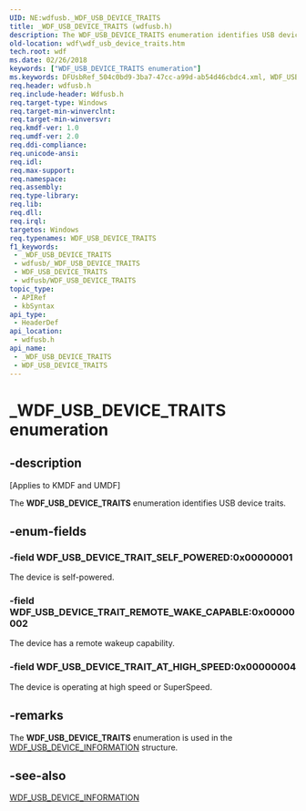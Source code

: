 ```yaml
---
UID: NE:wdfusb._WDF_USB_DEVICE_TRAITS
title: _WDF_USB_DEVICE_TRAITS (wdfusb.h)
description: The WDF_USB_DEVICE_TRAITS enumeration identifies USB device traits.
old-location: wdf\wdf_usb_device_traits.htm
tech.root: wdf
ms.date: 02/26/2018
keywords: ["WDF_USB_DEVICE_TRAITS enumeration"]
ms.keywords: DFUsbRef_504c0bd9-3ba7-47cc-a99d-ab54d46cbdc4.xml, WDF_USB_DEVICE_TRAITS, WDF_USB_DEVICE_TRAITS enumeration, WDF_USB_DEVICE_TRAIT_AT_HIGH_SPEED, WDF_USB_DEVICE_TRAIT_REMOTE_WAKE_CAPABLE, WDF_USB_DEVICE_TRAIT_SELF_POWERED, _WDF_USB_DEVICE_TRAITS, kmdf.wdf_usb_device_traits, wdf.wdf_usb_device_traits, wdfusb/WDF_USB_DEVICE_TRAITS, wdfusb/WDF_USB_DEVICE_TRAIT_AT_HIGH_SPEED, wdfusb/WDF_USB_DEVICE_TRAIT_REMOTE_WAKE_CAPABLE, wdfusb/WDF_USB_DEVICE_TRAIT_SELF_POWERED
req.header: wdfusb.h
req.include-header: Wdfusb.h
req.target-type: Windows
req.target-min-winverclnt: 
req.target-min-winversvr: 
req.kmdf-ver: 1.0
req.umdf-ver: 2.0
req.ddi-compliance: 
req.unicode-ansi: 
req.idl: 
req.max-support: 
req.namespace: 
req.assembly: 
req.type-library: 
req.lib: 
req.dll: 
req.irql: 
targetos: Windows
req.typenames: WDF_USB_DEVICE_TRAITS
f1_keywords:
 - _WDF_USB_DEVICE_TRAITS
 - wdfusb/_WDF_USB_DEVICE_TRAITS
 - WDF_USB_DEVICE_TRAITS
 - wdfusb/WDF_USB_DEVICE_TRAITS
topic_type:
 - APIRef
 - kbSyntax
api_type:
 - HeaderDef
api_location:
 - wdfusb.h
api_name:
 - _WDF_USB_DEVICE_TRAITS
 - WDF_USB_DEVICE_TRAITS
---
```


# _WDF_USB_DEVICE_TRAITS enumeration


## -description

<p class="CCE_Message">[Applies to KMDF and UMDF]</p>

The <b>WDF_USB_DEVICE_TRAITS</b> enumeration identifies USB device traits.

## -enum-fields

### -field WDF_USB_DEVICE_TRAIT_SELF_POWERED:0x00000001

The device is self-powered.

### -field WDF_USB_DEVICE_TRAIT_REMOTE_WAKE_CAPABLE:0x00000002

The device has a remote wakeup capability.

### -field WDF_USB_DEVICE_TRAIT_AT_HIGH_SPEED:0x00000004

The device is operating at high speed or SuperSpeed.

## -remarks

The <b>WDF_USB_DEVICE_TRAITS</b> enumeration is used in the <a href="/windows-hardware/drivers/ddi/wdfusb/ns-wdfusb-_wdf_usb_device_information">WDF_USB_DEVICE_INFORMATION</a> structure.

## -see-also

<a href="/windows-hardware/drivers/ddi/wdfusb/ns-wdfusb-_wdf_usb_device_information">WDF_USB_DEVICE_INFORMATION</a>

